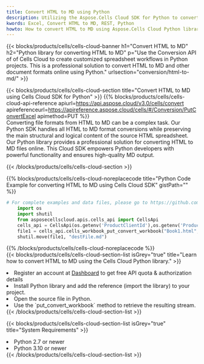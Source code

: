 ```yaml
---
title: Convert HTML to MD using Python 
description: Utilizing the Aspose.Cells Cloud SDK for Python to convert a HTML format file to a MD format file. 
kwords: Excel, Convert HTML to MD, REST, Python
howto: How to convert HTML to MD using Aspose.Cells Cloud Python library.
---
```



{{< blocks/products/cells/cells-cloud-banner h1="Convert HTML to MD" h2="Python library for converting HTML to MD" p="Use the Conversion API of of Cells Cloud to create customized spreadsheet workflows in Python projects. This is a professional solution to convert HTML to MD and other document formats online using Python." urlsection="conversion/html-to-md/" >}}

{{< blocks/products/cells/cells-cloud-section  title="Convert HTML to MD using Cells Cloud SDK for Python" >}}
{{% blocks/products/cells/cells-cloud-api-reference  apiurl=https://api.aspose.cloud/v3.0/cells/convert  apireferenceurl=https://apireference.aspose.cloud/cells/#/Conversion/PutConvertExcel  apimethod=PUT %}}
<br/>
Converting file formats from HTML to MD can be a complex task. Our Python SDK handles all HTML to MD format conversions while preserving the main structural and logical content of the source HTML spreadsheet. Our Python library provides a professional solution for converting HTML to MD files online. This Cloud SDK empowers Python developers with powerful functionality and ensures high-quality MD output.

{{< /blocks/products/cells/cells-cloud-section >}}

{{% blocks/products/cells/cells-cloud-noreplacecode title="Python Code Example for converting HTML to MD using Cells Cloud SDK" gistPath="" %}}
 
```python
# For complete examples and data files, please go to https://github.com/aspose-cells-cloud/aspose-cells-cloud-python/
    import os
    import shutil
    from asposecellscloud.apis.cells_api import CellsApi
    cells_api = CellsApi(os.getenv('ProductClientId'),os.getenv('ProductClientSecret'))
    file1 = cells_api.cells_workbook_put_convert_workbook("Book1.html",format="md")
    shutil.move(file1, "destFile.md")     
```
 
{{% /blocks/products/cells/cells-cloud-noreplacecode  %}}
<br/>
{{< blocks/products/cells/cells-cloud-section-list isGrey="true"  title="Learn how to convert HTML to MD using the Cells Cloud Python library." >}}
<li>Register an account at <a href="https://dashboard.aspose.cloud/">Dashboard</a> to get free API quota & authorization details</li>
<li>Install Python library and add the reference (import the library) to your project.</li>
<li>Open the source file in Python.</li>
<li>Use the `put_convert_workbook` method to retrieve the resulting stream.</li>
{{< /blocks/products/cells/cells-cloud-section-list >}}

{{< blocks/products/cells/cells-cloud-section-list isGrey="true"  title="System Requirements" >}}
<li>Python 2.7 or newer</li>
<li>Python 3.10 or newer</li>
{{< /blocks/products/cells/cells-cloud-section-list >}}

